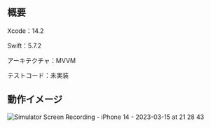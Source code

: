 ## 概要

Xcode：14.2

Swift：5.7.2

アーキテクチャ：MVVM

テストコード：未実装

## 動作イメージ
![Simulator Screen Recording - iPhone 14 - 2023-03-15 at 21 28 43](https://user-images.githubusercontent.com/78155704/225309196-d54cee03-67a7-4bcd-a7fe-71b0c82aec5a.gif)
